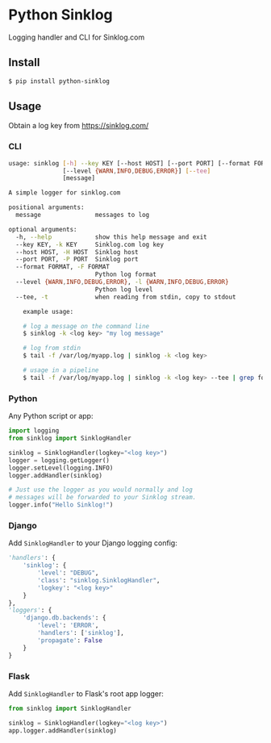 # Python Sinklog
Logging handler and CLI for Sinklog.com

## Install
```bash
$ pip install python-sinklog
```

## Usage
Obtain a log key from https://sinklog.com/

### CLI
```bash
usage: sinklog [-h] --key KEY [--host HOST] [--port PORT] [--format FORMAT]
               [--level {WARN,INFO,DEBUG,ERROR}] [--tee]
               [message]

A simple logger for sinklog.com

positional arguments:
  message               messages to log

optional arguments:
  -h, --help            show this help message and exit
  --key KEY, -k KEY     Sinklog.com log key
  --host HOST, -H HOST  Sinklog host
  --port PORT, -P PORT  Sinklog port
  --format FORMAT, -F FORMAT
                        Python log format
  --level {WARN,INFO,DEBUG,ERROR}, -l {WARN,INFO,DEBUG,ERROR}
                        Python log level
  --tee, -t             when reading from stdin, copy to stdout

    example usage:

    # log a message on the command line
    $ sinklog -k <log key> "my log message"

    # log from stdin
    $ tail -f /var/log/myapp.log | sinklog -k <log key>

    # usage in a pipeline
    $ tail -f /var/log/myapp.log | sinklog -k <log key> --tee | grep foo
```

### Python
Any Python script or app:

```python
import logging
from sinklog import SinklogHandler

sinklog = SinklogHandler(logkey="<log key>")
logger = logging.getLogger()
logger.setLevel(logging.INFO)
logger.addHandler(sinklog)

# Just use the logger as you would normally and log
# messages will be forwarded to your Sinklog stream.
logger.info("Hello Sinklog!")
```

### Django
Add `SinklogHandler` to your Django logging config:

```python
'handlers': {
    'sinklog': {
        'level': "DEBUG",
        'class': "sinklog.SinklogHandler",
        'logkey': "<log key>"
    }
},
'loggers': {
    'django.db.backends': {
        'level': 'ERROR',
        'handlers': ['sinklog'],
        'propagate': False
    }
}
```

### Flask
Add `SinklogHandler` to Flask's root app logger:

```python
from sinklog import SinklogHandler

sinklog = SinklogHandler(logkey="<log key>")
app.logger.addHandler(sinklog)
```